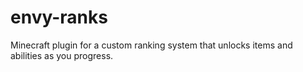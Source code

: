 # envy-ranks
Minecraft plugin for a custom ranking system that unlocks items and abilities as you progress.
